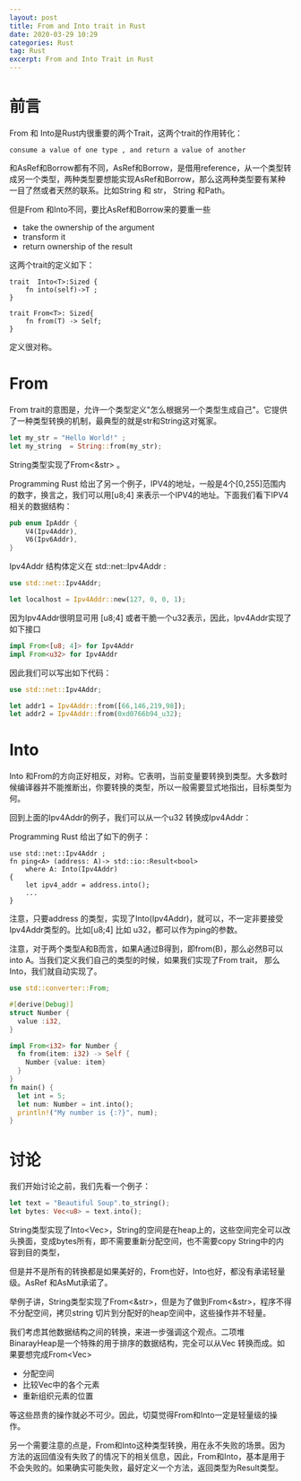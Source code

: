 ```yaml
---
layout: post
title: From and Into trait in Rust
date: 2020-03-29 10:29
categories: Rust
tag: Rust
excerpt: From and Into Trait in Rust
---
```

# 前言

From 和 Into是Rust内很重要的两个Trait，这两个trait的作用转化：

```English
consume a value of one type , and return a value of another
```

和AsRef和Borrow都有不同，AsRef和Borrow，是借用reference，从一个类型转成另一个类型，两种类型要想能实现AsRef和Borrow，那么这两种类型要有某种一目了然或者天然的联系。比如String 和 str， String 和Path。

但是From 和Into不同，要比AsRef和Borrow来的要重一些

* take the ownership of the argument 
* transform it
* return ownership of the result 

这两个trait的定义如下：

```
trait  Into<T>:Sized {
	fn into(self)->T ;
}

trait From<T>: Sized{
	fn from(T) -> Self;
}
```

定义很对称。

# From

From trait的意图是，允许一个类型定义"怎么根据另一个类型生成自己"。它提供了一种类型转换的机制，最典型的就是str和String这对冤家。

```Rust
let my_str = "Hello World!" ;
let my_string  = String::from(my_str);
```

String类型实现了From<&str> 。

Programming Rust 给出了另一个例子，IPV4的地址，一般是4个[0,255]范围内的数字，换言之，我们可以用[u8;4] 来表示一个IPV4的地址。下面我们看下IPV4相关的数据结构：

```Rust
pub enum IpAddr {
    V4(Ipv4Addr),
    V6(Ipv6Addr),
}
```

Ipv4Addr 结构体定义在 std::net::Ipv4Addr :

```Rust
use std::net::Ipv4Addr;

let localhost = Ipv4Addr::new(127, 0, 0, 1);
```

因为Ipv4Addr很明显可用 [u8;4] 或者干脆一个u32表示，因此，Ipv4Addr实现了如下接口

```Rust
impl From<[u8; 4]> for Ipv4Addr
impl From<u32> for Ipv4Addr
```

因此我们可以写出如下代码：

```Rust
use std::net::Ipv4Addr;

let addr1 = Ipv4Addr::from([66,146,219,98]);
let addr2 = Ipv4Addr::from(0xd0766b94_u32);
```

# Into

Into 和From的方向正好相反，对称。它表明，当前变量要转换到类型。大多数时候编译器并不能推断出，你要转换的类型，所以一般需要显式地指出，目标类型为何。

回到上面的Ipv4Addr的例子，我们可以从一个u32 转换成Ipv4Addr：

Programming Rust 给出了如下的例子：

```
use std::net::Ipv4Addr ;
fn ping<A> (address: A)-> std::io::Result<bool>
	where A: Into(Ipv4Addr)
{
	let ipv4_addr = address.into();
	...
}
```

注意，只要address 的类型，实现了Into(Ipv4Addr)，就可以，不一定非要接受Ipv4Addr类型的。比如[u8;4] 比如 u32，都可以作为ping的参数。

注意，对于两个类型A和B而言，如果A通过B得到，即from(B)，那么必然B可以 into A。当我们定义我们自己的类型的时候，如果我们实现了From trait， 那么Into，我们就自动实现了。

```Rust
use std::converter::From;

#[derive(Debug)]
struct Number {
  value :i32,
}

impl From<i32> for Number {
  fn from(item: i32) -> Self {
    Number {value: item}
  }
}
fn main() {
  let int = 5;
  let num: Number = int.into();
  println!("My number is {:?}", num);
}
```

# 讨论

我们开始讨论之前，我们先看一个例子：

```Rust
let text = "Beautiful Soup".to_string();
let bytes: Vec<u8> = text.into();
```

String类型实现了Into<Vec<u8>>，String的空间是在heap上的，这些空间完全可以改头换面，变成bytes所有，即不需要重新分配空间，也不需要copy String中的内容到目的类型，

但是并不是所有的转换都是如果美好的，From也好，Into也好，都没有承诺轻量级。AsRef 和AsMut承诺了。

举例子讲，String类型实现了From<&str>，但是为了做到From<&str>，程序不得不分配空间，拷贝string 切片到分配好的heap空间中，这些操作并不轻量。

我们考虑其他数据结构之间的转换，来进一步强调这个观点。二项堆BinarayHeap<T>是一个特殊的用于排序的数据结构，完全可以从Vec<T> 转换而成。如果要想完成From<Vec<T>> 

* 分配空间
* 比较Vec中的各个元素
* 重新组织元素的位置

等这些昂贵的操作就必不可少。因此，切莫觉得From和Into一定是轻量级的操作。

另一个需要注意的点是，From和Into这种类型转换，用在永不失败的场景。因为方法的返回值没有失败了的情况下的相关信息，因此，From和Into，基本是用于不会失败的。如果确实可能失败，最好定义一个方法，返回类型为Result类型。
